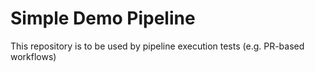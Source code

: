 # Simple Demo Pipeline

This repository is to be used by pipeline execution tests (e.g. PR-based workflows)
